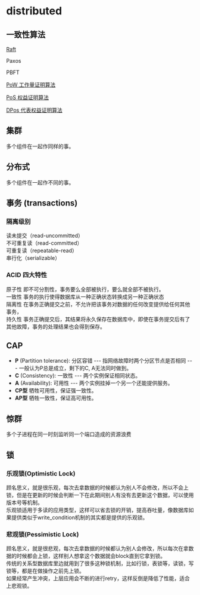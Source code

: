 # distributed  

## 一致性算法

[Raft](algo-raft.md)

Paxos

PBFT

[PoW 工作量证明算法](algo-pow.md)

[PoS 权益证明算法](algo-pos.md)

[DPos 代表权益证明算法](algo-dpos.md)

## 集群

多个组件在一起作同样的事。

## 分布式

多个组件在一起作不同的事。
  
## 事务 (transactions)  
  
### 隔离级别  

读未提交（read-uncommitted）  
不可重复读（read-committed）  
可重复读（repeatable-read）  
串行化（serializable）  
  
### ACID 四大特性  

原子性 即不可分割性，事务要么全部被执行，要么就全部不被执行。  
一致性 事务的执行使得数据库从一种正确状态转换成另一种正确状态  
隔离性 在事务正确提交之前，不允许把该事务对数据的任何改变提供给任何其他事务，  
持久性 事务正确提交后，其结果将永久保存在数据库中，即使在事务提交后有了其他故障，事务的处理结果也会得到保存。  
  
## CAP  

- **P** (Partition tolerance): 分区容错 --- 指网络故障时两个分区节点是否相同 --- 一般认为P总是成立，剩下的C, A无法同时做到。  
- **C** (Consistency): 一致性 --- 两个实例保证相同状态。
- **A** (Availability): 可用性 --- 两个实例挂掉一个另一个还能提供服务。
- **CP型** 牺牲可用性，保证强一致性。
- **AP型** 牺牲一致性，保证高可用性。
  
## 惊群

多个子进程在同一时刻监听同一个端口造成的资源浪费  
  
## 锁  

### 乐观锁(Optimistic Lock)

顾名思义，就是很乐观，每次去拿数据的时候都认为别人不会修改，所以不会上锁，但是在更新的时候会判断一下在此期间别人有没有去更新这个数据，可以使用版本号等机制。  
乐观锁适用于多读的应用类型，这样可以省去锁的开销，提高吞吐量，像数据库如果提供类似于write_condition机制的其实都是提供的乐观锁。  

### 悲观锁(Pessimistic Lock)

顾名思义，就是很悲观，每次去拿数据的时候都认为别人会修改，所以每次在拿数据的时候都会上锁，这样别人想拿这个数据就会block直到它拿到锁。  
传统的关系型数据库里边就用到了很多这种锁机制，比如行锁，表锁等，读锁，写锁等，都是在做操作之前先上锁。  
如果经常产生冲突，上层应用会不断的进行retry，这样反倒是降低了性能，适合上悲观锁。  


